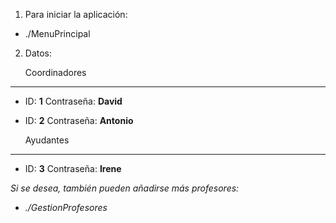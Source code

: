 1. Para iniciar la aplicación:

* ./MenuPrincipal

2. Datos:

    Coordinadores
___

* ID: **1** Contraseña: **David**
* ID: **2** Contraseña: **Antonio**

    Ayudantes
___

* ID: **3** Contraseña: **Irene**

*Si se desea, también pueden añadirse más profesores:*

* *./GestionProfesores*
